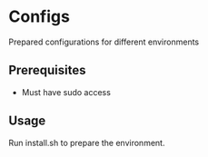 # Configs
Prepared configurations for different environments

## Prerequisites
- Must have sudo access

## Usage
Run install.sh to prepare the environment.
